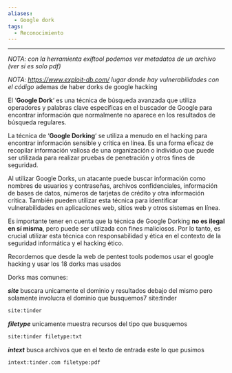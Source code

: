 ```yaml
---
aliases:
  - Google dork
tags:
  - Reconocimiento
---
```

---
*NOTA: con la herramienta exiftool podemos ver metadatos de un archivo (ver si es solo pdf)*

*NOTA: https://www.exploit-db.com/ lugar donde hay vulnerabilidades con el código* ademas de haber dorks de google hacking

El ‘**Google Dork**‘ es una técnica de búsqueda avanzada que utiliza operadores y palabras clave específicas en el buscador de Google para encontrar información que normalmente no aparece en los resultados de búsqueda regulares.

La técnica de ‘**Google Dorking**‘ se utiliza a menudo en el hacking para encontrar información sensible y crítica en línea. Es una forma eficaz de recopilar información valiosa de una organización o individuo que puede ser utilizada para realizar pruebas de penetración y otros fines de seguridad.

Al utilizar Google Dorks, un atacante puede buscar información como nombres de usuarios y contraseñas, archivos confidenciales, información de bases de datos, números de tarjetas de crédito y otra información crítica. También pueden utilizar esta técnica para identificar vulnerabilidades en aplicaciones web, sitios web y otros sistemas en línea.

Es importante tener en cuenta que la técnica de Google Dorking **no es ilegal en sí misma**, pero puede ser utilizada con fines maliciosos. Por lo tanto, es crucial utilizar esta técnica con responsabilidad y ética en el contexto de la seguridad informática y el hacking ético.

Recordemos que desde la web de pentest tools podemos usar el google hacking y usar los 18 dorks mas usados 

Dorks mas comunes:

***site*** buscara unicamente el dominio y resultados debajo del mismo pero solamente involucra el dominio que busquemos7
site:tinder 
```python
site:tinder 
```

***filetype*** unicamente muestra recursos del tipo que busquemos
```python
site:tinder filetype:txt
```

***intext*** busca archivos que en el texto de entrada este lo que pusimos
```python
intext:tinder.com filetype:pdf
```

